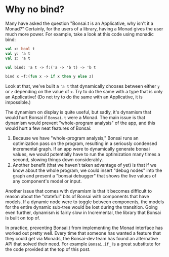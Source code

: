 # Why no bind?

Many have asked the question "Bonsai.t is an Applicative, why isn't it a 
Monad?"  Certainly, for the users of a library, having a Monad gives the user 
much more power.  For example, take a look at this code using monadic bind:

```ocaml
val x: bool t
val y: 'a t
val z: 'a t

val bind: 'a t -> f:('a -> 'b t) -> 'b t

bind x ~f:(fun x -> if x then y else z)
```

Look at that, we've built a `'a t` that dynamically chooses between either 
`y` or `z` depending on the value of `x`.  Try to do the same with a type that 
is only an Applicative! (Do not try to do the same with an Applicative, it is 
impossible.)

The dynamism on display is quite useful, but sadly, it's dynamism that would 
hurt Bonsai if `Bonsai.t` were a Monad.  The main issue is that dynamism would 
prevent "whole-program analysis" of the app, and this would hurt a few neat features
of Bonsai:

1. Because we have "whole-program analysis," Bonsai runs an optimization pass on the
   program, resulting in a seriously condensed incremental graph.  If an app were 
   to dynamically generate bonsai values, we would potentially have to run the
   optimization many times a second, slowing things down considerably.
2. Another benefit (that we haven't taken advantage of yet) is that if we know
   about the whole program, we could insert "debug nodes" into the graph and
   present a "bonsai debugger" that shows the live values of any component's
   model or input.

Another issue that comes with dynamism is that it becomes difficult to reason
about the "stateful" bits of Bonsai with components that have models.  If a
dynamic node were to toggle between components, the models for the entire
dynamic sub-tree would be lost during the transition.  Going even further,
dynamism is fairly slow in Incremental, the library that Bonsai is built on top
of.

In practice, preventing Bonsai.t from implementing the Monad interface has
worked out pretty well.  Every time that someone has wanted a feature that they
could get via Monads, the Bonsai-dev team has found an alternative API that
solved their need.  For example `Bonsai.if_` is a great substitute for the code
provided at the top of this post.
